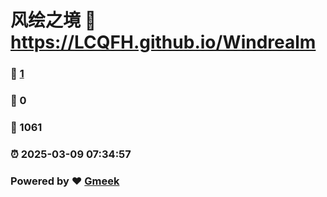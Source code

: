 # 风绘之境 :link: https://LCQFH.github.io/Windrealm 
### :page_facing_up: [1](https://LCQFH.github.io/Windrealm/tag.html) 
### :speech_balloon: 0 
### :hibiscus: 1061 
### :alarm_clock: 2025-03-09 07:34:57 
### Powered by :heart: [Gmeek](https://github.com/Meekdai/Gmeek)
